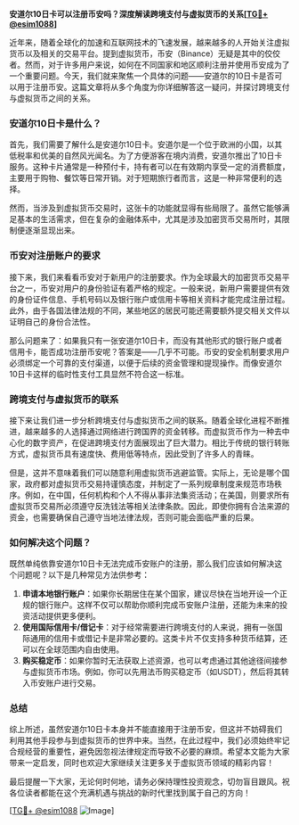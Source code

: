 **安道尔10日卡可以注册币安吗？深度解读跨境支付与虚拟货币的关系[[TG💪+ @esim1088](https://t.me/s/esim1088)]**

近年来，随着全球化的加速和互联网技术的飞速发展，越来越多的人开始关注虚拟货币以及相关的交易平台。提到虚拟货币，币安（Binance）无疑是其中的佼佼者。然而，对于许多用户来说，如何在不同国家和地区顺利注册并使用币安成为了一个重要问题。今天，我们就来聚焦一个具体的问题——安道尔的10日卡是否可以用于注册币安。这篇文章将从多个角度为你详细解答这一疑问，并探讨跨境支付与虚拟货币之间的关系。

### 安道尔10日卡是什么？

首先，我们需要了解什么是安道尔10日卡。安道尔是一个位于欧洲的小国，以其低税率和优美的自然风光闻名。为了方便游客在境内消费，安道尔推出了10日卡服务。这种卡片通常是一种预付卡，持有者可以在有效期内享受一定的消费额度，主要用于购物、餐饮等日常开销。对于短期旅行者而言，这是一种非常便利的选择。

然而，当涉及到虚拟货币交易时，这张卡的功能就显得有些局限了。虽然它能够满足基本的生活需求，但在复杂的金融体系中，尤其是涉及加密货币交易所时，其限制便逐渐显现出来。

### 币安对注册账户的要求

接下来，我们来看看币安对于新用户的注册要求。作为全球最大的加密货币交易平台之一，币安对用户的身份验证有着严格的规定。一般来说，新用户需要提供有效的身份证件信息、手机号码以及银行账户或信用卡等相关资料才能完成注册过程。此外，由于各国法律法规的不同，某些地区的居民可能还需要额外提交相关文件以证明自己的身份合法性。

那么问题来了：如果我只有一张安道尔10日卡，而没有其他形式的银行账户或者信用卡，能否成功注册币安呢？答案是——几乎不可能。币安的安全机制要求用户必须绑定一个可靠的支付渠道，以便于后续的资金管理和提现操作。而像安道尔10日卡这样的临时性支付工具显然不符合这一标准。

### 跨境支付与虚拟货币的联系

接下来让我们进一步分析跨境支付与虚拟货币之间的联系。随着全球化进程不断推进，越来越多的人选择通过网络进行跨国界的资金转移。而虚拟货币作为一种去中心化的数字资产，在促进跨境支付方面展现出了巨大潜力。相比于传统的银行转账方式，虚拟货币具有速度快、费用低等特点，因此受到了许多人的青睐。

但是，这并不意味着我们可以随意利用虚拟货币逃避监管。实际上，无论是哪个国家，政府都对虚拟货币交易持谨慎态度，并制定了一系列规章制度来规范市场秩序。例如，在中国，任何机构和个人不得从事非法集资活动；在美国，则要求所有虚拟货币交易所必须遵守反洗钱法等相关法律条款。因此，即使你拥有合法来源的资金，也需要确保自己遵守当地法律法规，否则可能会面临严重的后果。

### 如何解决这个问题？

既然单纯依靠安道尔10日卡无法完成币安账户的注册，那么我们应该如何解决这个问题呢？以下是几种常见方法供参考：

1. **申请本地银行账户**：如果你长期居住在某个国家，建议尽快在当地开设一个正规的银行账户。这样不仅可以帮助你顺利完成币安账户注册，还能为未来的投资活动提供更多便利。
2. **使用国际信用卡/借记卡**：对于经常需要进行跨境支付的人来说，拥有一张国际通用的信用卡或借记卡是非常必要的。这类卡片不仅支持多种货币结算，还可以在全球范围内自由使用。
3. **购买稳定币**：如果你暂时无法获取上述资源，也可以考虑通过其他途径间接参与虚拟货币市场。例如，你可以先用法币购买稳定币（如USDT），然后将其转入币安账户进行交易。

### 总结

综上所述，虽然安道尔10日卡本身并不能直接用于注册币安，但这并不妨碍我们利用其他手段参与到虚拟货币的世界中来。当然，在此过程中，我们必须始终牢记合规经营的重要性，避免因忽视法律规定而导致不必要的麻烦。希望本文能为大家带来一定启发，同时也欢迎大家继续关注更多关于虚拟货币领域的精彩内容！

最后提醒一下大家，无论何时何地，请务必保持理性投资观念，切勿盲目跟风。祝各位读者都能在这个充满机遇与挑战的新时代里找到属于自己的方向！

[[TG💪+ @esim1088](https://t.me/s/esim1088) ![Image](https://i.postimg.cc/4NQfJmqS/Snipaste-2025-05-13-00-14-12.png)]